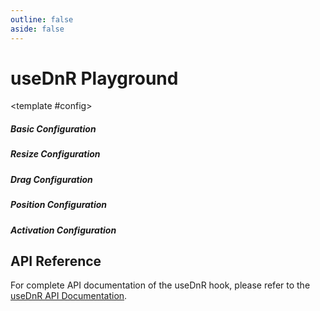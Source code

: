 ```yaml
---
outline: false
aside: false
---
```


# useDnR Playground

<script setup>
import { ref, computed, shallowRef, watch } from 'vue'
import { useDnR } from 'vue-dndnr'

// Element references
const elementRef = ref(null)
const containerRef = ref(null)
const containerBounds = ref(false);
const containerElement = computed(() => {
  if (containerBounds.value) {
    return containerRef.value
  }
  return undefined
})

// Custom handles references
const brHandleRef = ref(null)
const trHandleRef = ref(null)
const blHandleRef = ref(null)
const tlHandleRef = ref(null)
const customHandlesMap = computed(() => {
  if (handleType.value !== 'custom') return undefined

  const map = new Map()
  if (brHandleRef.value) map.set('br', brHandleRef.value)
  if (trHandleRef.value) map.set('tr', trHandleRef.value)
  if (blHandleRef.value) map.set('bl', blHandleRef.value)
  if (tlHandleRef.value) map.set('tl', tlHandleRef.value)
  return map
})

// Basic configuration
const initialPosition = shallowRef({ x: 50, y: 50 })
const initialSize = shallowRef({ width: 200, height: 150 })
const disabled = ref(false)
const disableDrag = ref(false)
const disableResize = ref(false)
const handleType = ref('borders')
const positionType = ref('absolute')
const lockAspectRatio = ref(false)

// Size constraints
const minWidth = ref(100)
const minHeight = ref(100)
const maxWidth = ref(500)
const maxHeight = ref(400)

// Activation settings
const activeOn = ref('none')
const preventDeactivation = ref(false)

// Advanced settings
const grid = ref(null)
const useGrid = ref(false)
const gridSize = ref(20)
const axis = ref('both')
const scale = ref(1)
const handlesSize = ref(8)
const handleBorderStyle = ref('none')
const availableHandles = ref(['t', 'b', 'r', 'l', 'tr', 'tl', 'br', 'bl'])

// Event logs
const eventLog = ref([])
const logEvent = (event, data) => {
  eventLog.value.unshift({ event, data, time: new Date().toLocaleTimeString() })
  if (eventLog.value.length > 5) {
    eventLog.value.pop()
  }
}

// Computed grid value
const gridValue = computed(() => {
  if (!useGrid.value) return undefined
  return [gridSize.value, gridSize.value]
})

// Using the useDnR hook
const {
  position,
  size,
  style,
  isDragging,
  isResizing,
  isActive,
  activeHandle,
  hoverHandle,
  registerHandle,
  unregisterHandle
} = useDnR(elementRef, {
  // Basic options
  initialPosition: initialPosition.value,
  initialSize: initialSize.value,
  disabled,
  disableDrag,
  disableResize,

  // Resize options
  handleType,
  positionType,
  lockAspectRatio,
  minWidth,
  minHeight,
  maxWidth,
  maxHeight,
  handles: availableHandles,
  customHandles: customHandlesMap,
  handlesSize,
  handleBorderStyle,

  // Drag options
  containerElement,
  grid: gridValue,
  axis,
  scale,

  // Activation options
  activeOn,
  preventDeactivation,

  // Event callbacks
  onDragStart: (e) => logEvent('dragStart', { x: position.x, y: position.y }),
  onDrag: (e) => logEvent('drag', { x: position.x, y: position.y }),
  onDragEnd: (e) => logEvent('dragEnd', { x: position.x, y: position.y }),
  onResizeStart: (e, handle) => logEvent('resizeStart', { handle, size: { ...size } }),
  onResize: (e, handle) => logEvent('resize', { handle, size: { ...size } }),
  onResizeEnd: (e, handle) => logEvent('resizeEnd', { handle, size: { ...size } }),
  onActiveChange: (active) => logEvent('activeChange', { active })
})

// Element class based on state
const elementClass = computed(() => {
  return {
    'bg-primary text-white p-4 rounded-lg shadow-md': true,
    'ring-2 ring-blue-300': isDragging.value,
    'ring-2 ring-green-300': isResizing.value,
    'ring-2 ring-primary': isActive.value && !isDragging.value && !isResizing.value,
  }
})

</script>

<PlaygroundContainer title="useDnR Hook" description="Combined drag and resize functionality">
  <template #demo>
    <div ref="containerRef" class="relative w-full h-full bg-gray-100 dark:bg-gray-800 rounded-lg overflow-hidden">
      <div
        ref="elementRef"
        :style="style"
        :class="elementClass"
      >
        <div>Drag and Resize</div>
        <div class="text-sm mt-2">Position: {{ position.x }}, {{ position.y }}</div>
        <div class="text-sm mt-1">Size: {{ size.width }} x {{ size.height }}</div>
        <div class="text-sm mt-1">
          <span v-if="isDragging">Dragging...</span>
          <span v-else-if="isResizing">Resizing ({{ activeHandle }})...</span>
          <span v-else-if="isActive">Active</span>
          <span v-else>Idle</span>
        </div>
        <!-- Custom handles when handleType is 'custom' -->
        <template v-if="handleType === 'custom'">
          <div
            ref="brHandleRef"
            class="absolute bottom-0 right-0 w-4 h-4 bg-blue-500 rounded-bl cursor-nwse-resize"
          ></div>
          <div
            ref="trHandleRef"
            class="absolute top-0 right-0 w-4 h-4 bg-blue-500 rounded-tr cursor-nesw-resize"
          ></div>
          <div
            ref="blHandleRef"
            class="absolute bottom-0 left-0 w-4 h-4 bg-blue-500 rounded-bl cursor-nesw-resize"
          ></div>
          <div
            ref="tlHandleRef"
            class="absolute top-0 left-0 w-4 h-4 bg-blue-500 rounded-tl cursor-nwse-resize"
          ></div>
        </template>
      </div>
      <!-- Event log display -->
      <div class="absolute bottom-2 right-2 bg-white dark:bg-gray-700 p-2 rounded shadow-md text-xs w-64 max-h-32 overflow-y-auto">
        <div class="font-bold mb-1">Event Log:</div>
        <div v-for="(log, index) in eventLog" :key="index" class="mb-1">
          <span class="text-gray-500">{{ log.time }}</span>
          <span class="font-medium">{{ log.event }}</span>
          <span class="text-xs text-gray-600 dark:text-gray-400">{{ JSON.stringify(log.data) }}</span>
        </div>
        <div v-if="eventLog.length === 0" class="text-gray-500">No events yet</div>
      </div>
    </div>
  </template>

  <template #config>
    <!-- Basic Configuration -->
    <div class="mb-6">
    <h5 class="font-medium text-sm text-gray-700 dark:text-gray-300 mb-2">Basic Configuration</h5>
      <ConfigOption
        label="Disable All"
        description="Disable all drag and resize functionality"
        v-model="disabled"
      />
      <ConfigOption
        label="Disable Drag"
        description="Only disable drag functionality"
        v-model="disableDrag"
      />
      <ConfigOption
        label="Disable Resize"
        description="Only disable resize functionality"
        v-model="disableResize"
      />
      <ConfigOption
        label="Lock Aspect Ratio"
        description="Maintain aspect ratio when resizing"
        v-model="lockAspectRatio"
      />
      <ConfigOption
        label="Use Container"
        description="Constrain element within container boundaries"
        v-model="containerBounds"
      />
    </div>
    <!-- Resize Configuration -->
    <div class="mb-6">
      <h5 class="font-medium text-sm text-gray-700 dark:text-gray-300 mb-2">Resize Configuration</h5>
      <ConfigOption
        label="Handle Type"
        description="Type of resize handles"
        type="select"
        :options="[
          { label: 'Borders', value: 'borders' },
          { label: 'Visible Handles', value: 'handles' },
          { label: 'Custom Handles', value: 'custom' }
        ]"
        v-model="handleType"
      />
      <ConfigOption
        label="Handles Size"
        description="Size of resize handles in pixels"
        type="range"
        :min="4"
        :max="20"
        :step="2"
        v-model="handlesSize"
        :disabled="handleType === 'borders'"
      />
      <ConfigOption
        label="Handle Border Style"
        description="Border style for border handles"
        type="select"
        :options="[
          { label: 'None', value: 'none' },
          { label: 'Solid', value: '1px solid rgba(0,0,0,0.2)' },
          { label: 'Dashed', value: '1px dashed rgba(0,0,0,0.2)' }
        ]"
        v-model="handleBorderStyle"
        :disabled="handleType !== 'borders'"
      />
      <ConfigOption
        label="Minimum Width"
        description="Minimum width of the element"
        type="range"
        :min="50"
        :max="300"
        :step="10"
        v-model="minWidth"
      />
      <ConfigOption
        label="Minimum Height"
        description="Minimum height of the element"
        type="range"
        :min="50"
        :max="300"
        :step="10"
        v-model="minHeight"
      />
      <ConfigOption
        label="Maximum Width"
        description="Maximum width of the element"
        type="range"
        :min="200"
        :max="800"
        :step="50"
        v-model="maxWidth"
      />
      <ConfigOption
        label="Maximum Height"
        description="Maximum height of the element"
        type="range"
        :min="200"
        :max="800"
        :step="50"
        v-model="maxHeight"
      />
    </div>
    <!-- Drag Configuration -->
    <div class="mb-6">
      <h5 class="font-medium text-sm text-gray-700 dark:text-gray-300 mb-2">Drag Configuration</h5>
      <ConfigOption
        label="Use Grid"
        description="Snap to grid when dragging"
        v-model="useGrid"
      />
      <ConfigOption
        label="Grid Size"
        description="Size of grid cells in pixels"
        type="range"
        :min="5"
        :max="50"
        :step="5"
        v-model="gridSize"
        :disabled="!useGrid"
      />
      <ConfigOption
        label="Drag Axis"
        description="Axis constraint for dragging"
        type="select"
        :options="[
          { label: 'Both', value: 'both' },
          { label: 'X Only', value: 'x' },
          { label: 'Y Only', value: 'y' }
        ]"
        v-model="axis"
      />
      <ConfigOption
        label="Scale Factor"
        description="Scale factor for dragging (for transformed containers)"
        type="range"
        :min="0.5"
        :max="2"
        :step="0.1"
        v-model="scale"
      />
    </div>
    <!-- Position Configuration -->
    <div class="mb-6">
      <h5 class="font-medium text-sm text-gray-700 dark:text-gray-300 mb-2">Position Configuration</h5>
      <ConfigOption
        label="Position Type"
        description="Positioning type of the element"
        type="select"
        :options="[
          { label: 'Absolute', value: 'absolute' },
          { label: 'Relative', value: 'relative' }
        ]"
        v-model="positionType"
      />
    </div>
    <!-- Activation Configuration -->
    <div class="mb-6">
      <h5 class="font-medium text-sm text-gray-700 dark:text-gray-300 mb-2">Activation Configuration</h5>
      <ConfigOption
        label="Activation Mode"
        description="How the element is activated"
        type="select"
        :options="[
          { label: 'No Activation', value: 'none' },
          { label: 'Click to Activate', value: 'click' },
          { label: 'Hover to Activate', value: 'hover' }
        ]"
        v-model="activeOn"
      />
      <ConfigOption
        label="Prevent Deactivation"
        description="Prevent element from being deactivated"
        v-model="preventDeactivation"
      />
    </div>
  </template>
</PlaygroundContainer>

## API Reference

For complete API documentation of the useDnR hook, please refer to the [useDnR API Documentation](/api/use-dnr).
